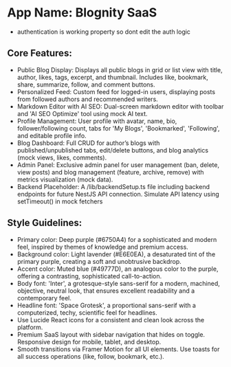 # **App Name**: Blognity SaaS
- authentication is working property so dont edit the auth logic
## Core Features:

- Public Blog Display: Displays all public blogs in grid or list view with title, author, likes, tags, excerpt, and thumbnail. Includes like, bookmark, share, summarize, follow, and comment buttons.
- Personalized Feed: Custom feed for logged-in users, displaying posts from followed authors and recommended writers.
- Markdown Editor with AI SEO: Dual-screen markdown editor with toolbar and 'AI SEO Optimize' tool using mock AI text.
- Profile Management: User profile with avatar, name, bio, follower/following count, tabs for 'My Blogs', 'Bookmarked', 'Following', and editable profile info.
- Blog Dashboard: Full CRUD for author’s blogs with published/unpublished tabs, edit/delete buttons, and blog analytics (mock views, likes, comments).
- Admin Panel: Exclusive admin panel for user management (ban, delete, view posts) and blog management (feature, archive, remove) with metrics visualization (mock data).
- Backend Placeholder: A /lib/backendSetup.ts file including backend endpoints for future NestJS API connection. Simulate API latency using setTimeout() in mock fetchers

## Style Guidelines:

- Primary color: Deep purple (#6750A4) for a sophisticated and modern feel, inspired by themes of knowledge and premium access.
- Background color: Light lavender (#E6E0EA), a desaturated tint of the primary purple, creating a soft and unobtrusive backdrop.
- Accent color: Muted blue (#49777D), an analogous color to the purple, offering a contrasting, sophisticated call-to-action.
- Body font: 'Inter', a grotesque-style sans-serif for a modern, machined, objective, neutral look, that ensures excellent readability and a contemporary feel.
- Headline font: 'Space Grotesk', a proportional sans-serif with a computerized, techy, scientific feel for headlines.
- Use Lucide React icons for a consistent and clean look across the platform.
- Premium SaaS layout with sidebar navigation that hides on toggle. Responsive design for mobile, tablet, and desktop.
- Smooth transitions via Framer Motion for all UI elements. Use toasts for all success operations (like, follow, bookmark, etc.).



